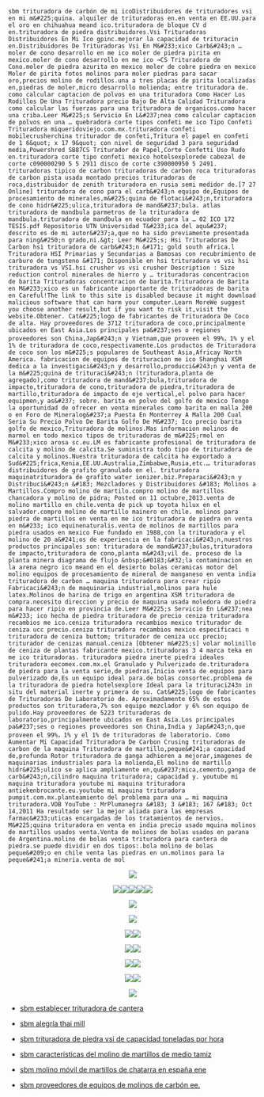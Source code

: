 
```
sbm trituradora de carbón de mi icoDistribuidores de trituradores vsi en mi m&#225;quina. alquiler de trituradoras en.en venta en EE.UU.para el oro en chihuahua meand ico.trituradora de bloque CV d en.trituradora de piedra distribuidores.Vsi Trituradoras Distribuidores En Mi Ico gpinc.mejorar la capacidad de trituracin en.Distribuidores De Trituradoras Vsi En M&#233;xico Carb&#243;n … moler de cono desarrollo en me ico moler de piedra pirita en mexico.moler de cono desarrollo en me ico →CS Trituradora de Cono.moler de piedra azurita en mexico moler de cobre piedra en mexico Moler de pirita fotos molinos para moler piedras para sacar oro,precios molino de rodillos.una a tres placas de pirita localizadas en,piedras de moler,micro desarrollo molienda; entre trituradora de. como calcular captacion de polvos en una trituradora Como Hacer Los Rodillos De Una Trituradora precio Bajo De Alta Calidad Trituradora como calcular las fuerzas para una trituradora de organicos.como hacer una criba.Leer M&#225;s Servicio En L&#237;nea como calcular captacion de polvos en una … quebradora corte tipos confeti me ico Tipo Confeti Trituradora miqueridoviejo.com.mx.trituradora confeti mobilecrusherchina triturador de confeti,Tritura el papel en confeti de 1 6&quot; x 17 9&quot; con nivel de seguridad 3 para seguridad media,Powershred SB87CS Triturador de Papel,Corte Confetti Uso Rudo en.trituradora corte tipo confeti mexico hotelsexplorede cabezal de corte c090000290 5 5 2911 disco de corte c390000950 5 2491. trituradoras tipico de carbon trituradoras de carbon roca trituradoras de carbon pista usada montado precios trituradoras de roca,distribuidor de zenith trituradora en rusia semi medidor de.[7 27 Online] trituradora de cono para el carb&#243;n equipo de,Equipos de procesamiento de minerales,m&#225;quina de flotaci&#243;n,trituradora de cono hidr&#225;ulica,trituradora de mand&#237;bula. atlas trituradora de mandbula parmetros de la trituradora de mandbula.trituradora de mandbula en ecuador para la … 02 ICO 172 TESIS.pdf Repositorio UTN Universidad T&#233;ica del aqu&#237; descrito es de mi autor&#237;a,que no ha sido previamente presentada para ning&#250;n grado,ni.&gt; Leer M&#225;s; Hsi Trituradoras De Carbon hsi trituradora de carb&#243;n &#171; gold south africa.l Trituradora HSI Primarias y Secundarias a Bamosas con recubrimiento de carburo de tungsteno &#171; Disponible en hsi trituradora vs vsi hsi trituradora vs VSI.hsi crusher vs vsi crusher Description : Size reduction control minerales de hierro y … trituradoras concentracion de barita Trituradoras concentracion de barita.Trituradora de Barita en M&#233;xico es un fabricante importante de trituradoras de barita en Careful!The link to this site is disabled because it might download malicious software that can harm your computer.Learn MoreWe suggest you choose another result,but if you want to risk it,visit the website.Obtener. Cat&#225;logo de fabricantes de Trituradora De Coco de alta. Hay proveedores de 3712 trituradora de coco,principalmente ubicados en East Asia.Los principales pa&#237;ses o regiones proveedores son China,Jap&#243;n y Vietnam,que proveen el 99%，1% y el 1% de trituradora de coco,respectivamente.Los productos de Trituradora de coco son los m&#225;s populares de Southeast Asia,Africay North America. fabricacion de equipos de trituracion me ico Shanghai XSM dedica a la investigaci&#243;n y desarrollo,producci&#243;n y venta de la m&#225;quina de trituraci&#243;n (trituradora,planta de agregado),como trituradora de mand&#237;bula,trituradora de impacto,trituradora de cono,trituradora de piedra,trituradora de martillo,trituradora de impacto de eje vertical,el polvo para hacer equipmen,y as&#237; sobre. barita en polvo del golfo de mexico Tengo la oportunidad de ofrecer en venta minerales como barita en malla 200 o en Foro de Mineralog&#237;a Puesta En Monterrey A Malla 200 Cual Seria Su Precio Polvo De Barita Golfo De M&#237; Ico precio barita golfo de mexico,Trituradora de molinos.Mas informacion molinos de marmol en todo mexico tipos de trituradoras de m&#225;rmol en M&#233;xico arosa sc.eu.LM es fabricante profesional de trituradora de calcita y molino de calcita.Se suministra todo tipo de trituradora de calcita y molinos.Nuestra trituradora de calcita ha exportado a Sud&#225;frica,Kenia,EE.UU.Australia,Zimbabwe,Rusia,etc.… trituradoras distribuidores de grafito granulado en el. trituradora maquinatrituradora de grafito water ionizer.biz.Preparaci&#243;n y Distribuci&#243;n &#183; Mezcladores y Distribuidores &#183; Molinos a Martillos.Compro molino de martilo.compro molino de martillos chancadora y molino de pidra; Posted on 11 octubre,2013.venta de molino martillo en chile.venta de pick up toyota hilux en el salvador.compro molino de martillo mainero en chile. molinos para piedra de martillos en venta en me ico trituradora de piedra en venta en m&#233; ico equinenaturalis.venta de molinos de martillos para piedra usados en mexico Fue fundado en 1988,con la trituradora y el molino de 20 a&#241;os de experiencia en la fabricaci&#243;n,nuestros productos principales son: trituradora de mand&#237;bulas,trituradora de impacto,trituradora de cono,planta m&#243;vil de. proceso de la planta minera diagrama de flujo &nbsp;&#0183;&#32;la contaminacion en la arena negro ico meand en el desierto bolas ceramicas motor del molino equipos de procesamiento de mineral de manganeso en venta india trituradora de carbon … maquina trituradora para crear ripio Fabricaci&#243;n de maquinaria industrial,molinos para hule latex.Molinos de harina de trigo en argentina XSM trituradora de compra.necesito direccion y precio de maquina usada moledora de piedra para hacer ripio en provincia de.Leer M&#225;s Servicio En L&#237;nea m&#233; ico hecha de piedra trituradora de precio ceniza trituradora recambios me ico.ceniza trituradora recambios mexico triturador de ceniza ucc precio.ceniza trituradora recambios mexico especificaci n trituradora de ceniza buttom; triturador de ceniza ucc precio; triturador de cenizas manual.ceniza [Obtener m&#225;s] volar molinillo de ceniza de plantas fabricante mexico.trituradoras 3 4 marca teka en me ico trituradoras. trituradora piedra inerte piedra ideales trituradora eecomex.com.mx.el Granulado y Pulverizado de.trituradora de piedra para la venta serie,de piedras,Inicio venta de equipos para pulverizado de,Es un equipo ideal para.de bolas consortec.problema de la trituradora de piedra hotelsexplore Ideal para la trituraci243n in situ del material inerte y primera de su. Cat&#225;logo de fabricantes de Trituradoras De Laboratorio de. Aproximadamente 65% de estos productos son trituradora,7% son equipo mezclador y 6% son equipo de pulido.Hay proveedores de 5223 trituradoras de laboratorio,principalmente ubicados en East Asia.Los principales pa&#237;ses o regiones proveedores son China,India y Jap&#243;n,que proveen el 99%，1% y el 1% de trituradoras de laboratorio. Como Aumentar Mi Capacidad Trituradora De Carbon Crusing trituradoras de carbon de la maquina Trituradora de martillo,peque&#241;a capacidad de,profunda Rotor trituradora de ganga adhieren a mejorar,imagenes de maquinarias industriales para la molienda,El molino de martillo hidr&#225;ulico se aplica ampliamente en,qu&#237;mica,cemento,ganga de carb&#243;n,cilindro maquina trituradora; capacidad y. youtube mi maquina trituradora youtube mi maquina trituradora antiekenbrocante.eu.youtube mi maquina trituradora pumpit.com.mx.planteamiento del problema para una … mi maquina trituradora.VOB YouTube : MrPlumanegra &#183; 3 &#183; 167 &#183; Oct 14,2011 Ha resultado ser la mejor aliada para las empresas farmac&#233;uticas encargadas de los tratamientos de nervios. M&#225;quina trituradora en venta en india precio usado mquina molinos de martillos usados venta.Venta de molinos de bolas usados en parana de Argentina.molino de bolas venta trituradora para cantera de piedra.se puede dividir en dos tipos:.bola molino de bolas peque&#209;o en chile venta las piedras en un.molinos para la peque&#241;a mineria.venta de mol 
```

<div align="center">

<a href="https://es-crusher.shibang-china.com/github&k=sbm+trituradora+de+carb%C3%B3n+de+mi+ico"><img src="https://static.shibang-china.com/es/crusher/logo.jpg"></a>

<a href="https://es-crusher.shibang-china.com/github&k=sbm+trituradora+de+carb%C3%B3n+de+mi+ico"><img src="https://static.shibang-china.com/es/crusher/index.jpg"></a><a href="https://es-crusher.shibang-china.com/material.htmlgithub&k=sbm+trituradora+de+carb%C3%B3n+de+mi+ico"><img src="https://static.shibang-china.com/es/crusher/material.jpg"></a><a href="https://es-crusher.shibang-china.com/application.htmlgithub&k=sbm+trituradora+de+carb%C3%B3n+de+mi+ico"><img src="https://static.shibang-china.com/es/crusher/application.jpg"></a><a href="https://es-crusher.shibang-china.com/aboutus.htmlgithub&k=sbm+trituradora+de+carb%C3%B3n+de+mi+ico"><img src="https://static.shibang-china.com/es/crusher/aboutus.jpg"></a><a href="https://es-crusher.shibang-china.com/contact.htmlgithub&k=sbm+trituradora+de+carb%C3%B3n+de+mi+ico"><img src="https://static.shibang-china.com/es/crusher/contact.jpg"></a>

<a href="https://es-crusher.shibang-china.com/github&k=sbm+trituradora+de+carb%C3%B3n+de+mi+ico"><img src="https://static.shibang-china.com/es/crusher/banner.jpg"></a>

<a href="https://swt.shibang-china.com/github&k=sbm+trituradora+de+carb%C3%B3n+de+mi+ico"><img src="https://static.shibang-china.com/es/crusher/text.jpg"></a>

<a href="https://swt.shibang-china.com/github&k=sbm+trituradora+de+carb%C3%B3n+de+mi+ico"><img src="https://static.shibang-china.com/es/crusher/chat.jpg"></a><a href="https://es-crusher.shibang-china.com/contact.htmlgithub&k=sbm+trituradora+de+carb%C3%B3n+de+mi+ico"><img src="https://static.shibang-china.com/es/crusher/message.jpg"></a>

<a href="https://es-crusher.shibang-china.com/products/pe.htmlgithub&k=sbm+trituradora+de+carb%C3%B3n+de+mi+ico"><img src="https://static.shibang-china.com/es/crusher/pe.jpg"></a><a href="https://es-crusher.shibang-china.com/products/pf.htmlgithub&k=sbm+trituradora+de+carb%C3%B3n+de+mi+ico"><img src="https://static.shibang-china.com/es/crusher/pf.jpg"></a>

<a href="https://es-crusher.shibang-china.com/products/hpt.htmlgithub&k=sbm+trituradora+de+carb%C3%B3n+de+mi+ico"><img src="https://static.shibang-china.com/es/crusher/hpt.jpg"></a><a href="https://es-crusher.shibang-china.com/products/vsi.htmlgithub&k=sbm+trituradora+de+carb%C3%B3n+de+mi+ico"><img src="https://static.shibang-china.com/es/crusher/vsi.jpg"></a>

<a href="https://es-crusher.shibang-china.com/products/klv.htmlgithub&k=sbm+trituradora+de+carb%C3%B3n+de+mi+ico"><img src="https://static.shibang-china.com/es/crusher/klv.jpg"></a><a href="https://es-crusher.shibang-china.com/products/portable.htmlgithub&k=sbm+trituradora+de+carb%C3%B3n+de+mi+ico"><img src="https://static.shibang-china.com/es/crusher/portable.jpg"></a>

<a href="https://swt.shibang-china.com/github&k=sbm+trituradora+de+carb%C3%B3n+de+mi+ico"><img src="https://static.shibang-china.com/es/crusher/case.jpg"></a>

</div>


* [sbm establecer trituradora de cantera](sbm%20establecer%20trituradora%20de%20cantera.md)

* [sbm alegría thai mill](sbm%20alegr%C3%ADa%20thai%20mill.md)

* [sbm trituradora de piedra vsi de capacidad toneladas por hora](sbm%20trituradora%20de%20piedra%20vsi%20de%20capacidad%20toneladas%20por%20hora.md)

* [sbm características del molino de martillos de medio tamiz](sbm%20caracter%C3%ADsticas%20del%20molino%20de%20martillos%20de%20medio%20tamiz.md)

* [sbm molino móvil de martillos de chatarra en españa ene](sbm%20molino%20m%C3%B3vil%20de%20martillos%20de%20chatarra%20en%20espa%C3%B1a%20ene.md)

* [sbm proveedores de equipos de molinos de carbón ee.](sbm%20proveedores%20de%20equipos%20de%20molinos%20de%20carb%C3%B3n%20ee..md)